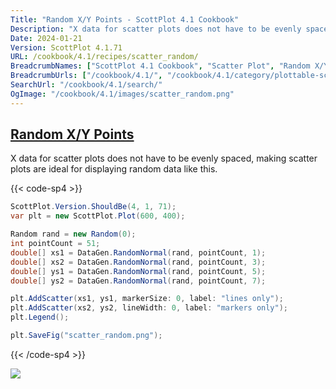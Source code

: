 ```yaml
---
Title: "Random X/Y Points - ScottPlot 4.1 Cookbook"
Description: "X data for scatter plots does not have to be evenly spaced, making scatter plots are ideal for displaying random data like this."
Date: 2024-01-21
Version: ScottPlot 4.1.71
URL: /cookbook/4.1/recipes/scatter_random/
BreadcrumbNames: ["ScottPlot 4.1 Cookbook", "Scatter Plot", "Random X/Y Points"]
BreadcrumbUrls: ["/cookbook/4.1/", "/cookbook/4.1/category/plottable-scatter-plot", "/cookbook/4.1/recipes/scatter_random/"]
SearchUrl: "/cookbook/4.1/search/"
OgImage: "/cookbook/4.1/images/scatter_random.png"
---
```


<h2><a id='random-x/y-points' href='/cookbook/4.1/recipes/scatter_random/'>Random X/Y Points</a></h2>

X data for scatter plots does not have to be evenly spaced, making scatter plots are ideal for displaying random data like this.

{{< code-sp4 >}}

```cs
ScottPlot.Version.ShouldBe(4, 1, 71);
var plt = new ScottPlot.Plot(600, 400);

Random rand = new Random(0);
int pointCount = 51;
double[] xs1 = DataGen.RandomNormal(rand, pointCount, 1);
double[] xs2 = DataGen.RandomNormal(rand, pointCount, 3);
double[] ys1 = DataGen.RandomNormal(rand, pointCount, 5);
double[] ys2 = DataGen.RandomNormal(rand, pointCount, 7);

plt.AddScatter(xs1, ys1, markerSize: 0, label: "lines only");
plt.AddScatter(xs2, ys2, lineWidth: 0, label: "markers only");
plt.Legend();

plt.SaveFig("scatter_random.png");
```

{{< /code-sp4 >}}

<img src='../../images/scatter_random.png' class='d-block mx-auto my-5' />


